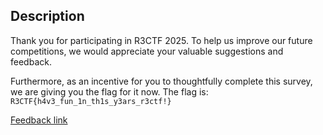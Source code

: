 ## Description

Thank you for participating in R3CTF 2025. To help us improve our future competitions, we would appreciate your valuable suggestions and feedback. 

Furthermore, as an incentive for you to thoughtfully complete this survey, we are giving you the flag for it now. The flag is: `R3CTF{h4v3_fun_1n_th1s_y3ars_r3ctf!}`

[Feedback link](https://forms.gle/pdHmK38m5hQGkudp6)